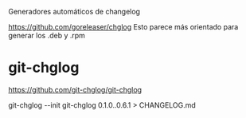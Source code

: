 Generadores automáticos de changelog


https://github.com/goreleaser/chglog
Esto parece más orientado para generar los .deb y .rpm

# git-chglog
https://github.com/git-chglog/git-chglog

git-chglog --init
git-chglog 0.1.0..0.6.1 > CHANGELOG.md
